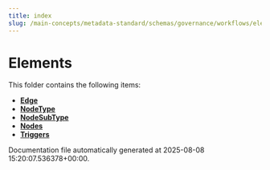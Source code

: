 ```yaml
---
title: index
slug: /main-concepts/metadata-standard/schemas/governance/workflows/elements
---
```


# Elements

This folder contains the following items:

- [**Edge**](/main-concepts/metadata-standard/schemas/governance/workflows/elements/edge)
- [**NodeType**](/main-concepts/metadata-standard/schemas/governance/workflows/elements/nodetype)
- [**NodeSubType**](/main-concepts/metadata-standard/schemas/governance/workflows/elements/nodesubtype)
- [**Nodes**](/main-concepts/metadata-standard/schemas/governance/workflows/elements/nodes)
- [**Triggers**](/main-concepts/metadata-standard/schemas/governance/workflows/elements/triggers)


Documentation file automatically generated at 2025-08-08 15:20:07.536378+00:00.

